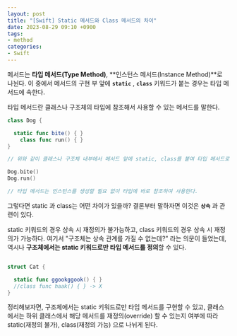```yaml
---
layout: post
title: "[Swift] Static 메서드와 Class 메서드의 차이"
date: 2023-08-29 09:10 +0900
tags:
- method
categories:
- Swift
---
```

메서드는 **타입 메서드(Type Method)**, **인스턴스 메서드(Instance Method)**로 나뉜다. 이 중에서 메서드의 구현 부 앞에 **`static`** , **`class`** 키워드가 붙는 경우는 타입 메서드에 속한다. 

타입 메서드란 클래스나 구조체의 타입에 참조해서 사용할 수 있는 메서드를 말한다.

```swift
class Dog {

  static func bite() { }
	class func run() { }
}

// 위와 같이 클래스나 구조체 내부에서 메서드 앞에 static, class를 붙여 타입 메서드로 선언한다.

Dog.bite()
Dog.run()

// 타입 메서드는 인스턴스를 생성할 필요 없이 타입에 바로 참조하여 사용한다.
```

그렇다면 static 과 class는 어떤 차이가 있을까? 결론부터 말하자면 이것은 **`상속`** 과 관련이 있다.

static 키워드의 경우 상속 시 재정의가 불가능하고, class 키워드의 경우 상속 시 재정의가 가능하다. 여기서 "구조체는 상속 관계를 가질 수 없는데?" 라는 의문이 들었는데, 역시나 **구조체에서는 static 키워드로만 타입 메서드를 정의**할 수 있다.

```swift

struct Cat {

  static func ggookggook() { }
  //class func haak() { } -> X
}
```

정리해보자면, 구조체에서는 static 키워드로만 타입 메서드를 구현할 수 있고, 클래스에서는 하위 클래스에서 해당 메서드를 재정의(override) 할 수 있는지 여부에 따라 static(재정의 불가), class(재정의 가능) 으로 나뉘게 된다.